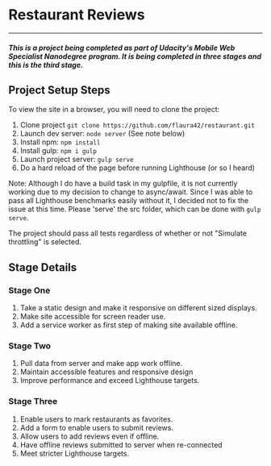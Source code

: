 # Restaurant Reviews
---
#### _This is a project being completed as part of Udacity's Mobile Web Specialist Nanodegree program.  It is being completed in three stages and this is the third stage._



## Project Setup Steps
To view the site in a browser, you will need to clone the project:
1. Clone project `git clone https://github.com/flaura42/restaurant.git`
2. Launch dev server: `node server` (See note below)
3. Install npm: `npm install`
4. Install gulp: `npm i gulp`
5. Launch project server: `gulp serve`
6. Do a hard reload of the page before running Lighthouse (or so I heard)

Note: Although I do have a build task in my gulpfile, it is not currently working due to my decision to change to async/await.  Since I was able to pass all Lighthouse benchmarks easily without it, I decided not to fix the issue at this time.  Please 'serve' the src folder, which can be done with `gulp serve`.

The project should pass all tests regardless of whether or not "Simulate throttling" is selected.

## Stage Details

### Stage One
1. Take a static design and make it responsive on different sized displays.
2. Make site accessible for screen reader use.
3. Add a service worker as first step of making site available offline.

### Stage Two
1. Pull data from server and make app work offline.
2. Maintain accessible features and responsive design
3. Improve performance and exceed Lighthouse targets.

### Stage Three
1. Enable users to mark restaurants as favorites.
2. Add a form to enable users to submit reviews.
3. Allow users to add reviews even if offline.
4. Have offline reviews submitted to server when re-connected
5. Meet stricter Lighthouse targets.
